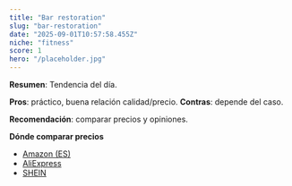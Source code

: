 ```yaml
---
title: "Bar restoration"
slug: "bar-restoration"
date: "2025-09-01T10:57:58.455Z"
niche: "fitness"
score: 1
hero: "/placeholder.jpg"
---
```


**Resumen**: Tendencia del día.

**Pros**: práctico, buena relación calidad/precio. **Contras**: depende del caso.

**Recomendación**: comparar precios y opiniones.

**Dónde comparar precios**
- [Amazon (ES)](https://www.amazon.es/s?k=Bar+restoration&tag=teknovashop25-21)
- [AliExpress](https://www.aliexpress.com/wholesale?SearchText=Bar+restoration)
- [SHEIN](https://www.shein.com/pdsearch?q=Bar+restoration)
